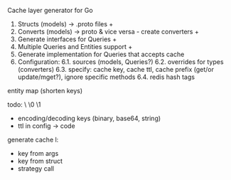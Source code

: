 Cache layer generator for Go

1. Structs (models) -> .proto files +
2. Converts (models) -> proto & vice versa - create converters +
3. Generate interfaces for Queries +
4. Multiple Queries and Entities support + 
5. Generate implementation for Queries that accepts cache 
6. Configuration:
6.1. sources (models, Queries?)
6.2. overrides for types (converters)
6.3. specify: cache key, cache ttl, cache prefix (get/or update/mget?), ignore specific methods
6.4. redis hash tags    

entity map (shorten keys)

todo:
\\
\0
\1

- encoding/decoding keys (binary, base64, string)
- ttl in config -> code

generate cache l:
- key from args
- key from struct
- strategy call
